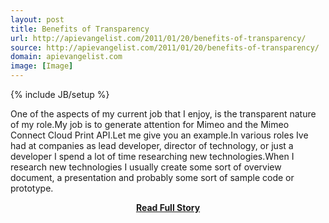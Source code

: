 ```yaml
---
layout: post
title: Benefits of Transparency
url: http://apievangelist.com/2011/01/20/benefits-of-transparency/
source: http://apievangelist.com/2011/01/20/benefits-of-transparency/
domain: apievangelist.com
image: [Image]
---
```

{% include JB/setup %}<p>One of the aspects of my current job that I enjoy, is the transparent nature of my role.My job is to generate attention for Mimeo and the Mimeo Connect Cloud Print API.Let me give you an example.In various roles Ive had at companies as lead developer, director of technology, or just a developer I spend a lot of time researching new technologies.When I research new technologies I usually create some sort of overview document, a presentation and probably some sort of sample code or prototype.</p>
<center><p><a href="http://apievangelist.com/2011/01/20/benefits-of-transparency/" style='padding:25px; font-sze:18px; font-weight: bold;'>Read Full Story</a></p></center>
